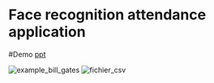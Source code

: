 # Face recognition attendance application 
#Demo [ppt](https://github.com/GithubSafa/final_year_project/blob/main/Presentation_PFA.pptx)

![example_bill_gates](https://user-images.githubusercontent.com/108547422/194976961-6b169e39-79a8-415e-9c43-88d7fda055f7.png)
![fichier_csv](https://user-images.githubusercontent.com/108547422/194977285-bd12263a-512f-48d9-8d6b-641306e660ef.png)
